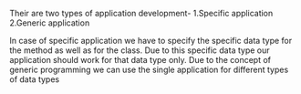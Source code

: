 Their are two types of application development-
1.Specific application
2.Generic application

In case of specific application we have to specify the specific data type for the method as well as for the class.
Due to this specific data type our application should work for that data type only.
Due to the concept of generic programming we can use the single application for different types of data types
